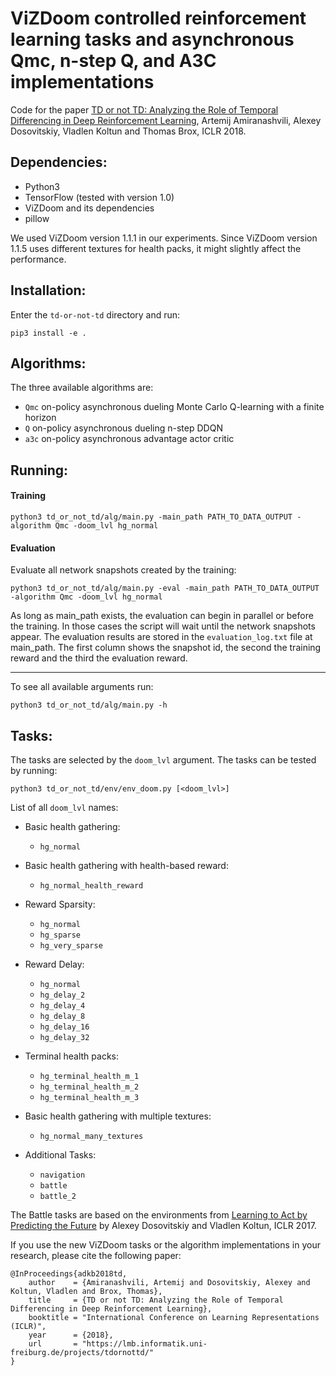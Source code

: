 # ViZDoom controlled reinforcement learning tasks and asynchronous Qmc, n-step Q, and A3C implementations

Code for the paper [TD or not TD: Analyzing the Role of Temporal Differencing in Deep Reinforcement Learning](https://lmb.informatik.uni-freiburg.de/projects/tdornottd/), Artemij Amiranashvili, Alexey Dosovitskiy, Vladlen Koltun and Thomas Brox, ICLR 2018.

## Dependencies:

- Python3
- TensorFlow (tested with version 1.0)
- ViZDoom and its dependencies
- pillow

We used ViZDoom version 1.1.1 in our experiments. Since ViZDoom version 1.1.5 uses different textures for health packs, it might slightly affect the performance.

## Installation:

Enter the `td-or-not-td` directory and run:

    pip3 install -e .

## Algorithms:

The three available algorithms are: 

- `Qmc` on-policy asynchronous dueling Monte Carlo Q-learning with a finite horizon
- `Q` on-policy asynchronous dueling n-step DDQN
- `a3c` on-policy asynchronous advantage actor critic

## Running:

#### Training

    python3 td_or_not_td/alg/main.py -main_path PATH_TO_DATA_OUTPUT -algorithm Qmc -doom_lvl hg_normal

#### Evaluation

Evaluate all network snapshots created by the training:

    python3 td_or_not_td/alg/main.py -eval -main_path PATH_TO_DATA_OUTPUT -algorithm Qmc -doom_lvl hg_normal

As long as main_path exists, the evaluation can begin in parallel or before the training. In those cases the script will wait until the network snapshots appear.
The evaluation results are stored in the `evaluation_log.txt` file at main_path. The first column shows the snapshot id, the second the training reward and the third the evaluation reward.

---

To see all available arguments run:

    python3 td_or_not_td/alg/main.py -h

## Tasks:

The tasks are selected by the `doom_lvl` argument. The tasks can be tested by running:

    python3 td_or_not_td/env/env_doom.py [<doom_lvl>]

List of all `doom_lvl` names:

- Basic health gathering:
  - `hg_normal`
- Basic health gathering with health-based reward:
  - `hg_normal_health_reward`
- Reward Sparsity:
  - `hg_normal`
  - `hg_sparse`
  - `hg_very_sparse`
- Reward Delay:
  - `hg_normal`
  - `hg_delay_2`
  - `hg_delay_4`
  - `hg_delay_8`
  - `hg_delay_16`
  - `hg_delay_32`
- Terminal health packs:
  - `hg_terminal_health_m_1`
  - `hg_terminal_health_m_2`
  - `hg_terminal_health_m_3`
- Basic health gathering with multiple textures:
  - `hg_normal_many_textures`

- Additional Tasks:
  - `navigation`
  - `battle`
  - `battle_2`

The Battle tasks are based on the environments from [Learning to Act by Predicting the Future](https://github.com/IntelVCL/DirectFuturePrediction) by Alexey Dosovitskiy and Vladlen Koltun, ICLR 2017.

If you use the new ViZDoom tasks or the algorithm implementations in your research, please cite the following paper:

    @InProceedings{adkb2018td,
        author    = {Amiranashvili, Artemij and Dosovitskiy, Alexey and Koltun, Vladlen and Brox, Thomas},
        title     = {TD or not TD: Analyzing the Role of Temporal Differencing in Deep Reinforcement Learning},
        booktitle = "International Conference on Learning Representations (ICLR)",
        year      = {2018},
        url       = "https://lmb.informatik.uni-freiburg.de/projects/tdornottd/"
    }

